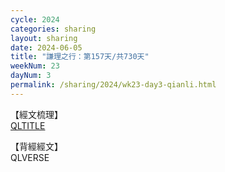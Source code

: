 ```yaml
---
cycle: 2024
categories: sharing
layout: sharing
date: 2024-06-05
title: "謙理之行：第157天/共730天"
weekNum: 23
dayNum: 3
permalink: /sharing/2024/wk23-day3-qianli.html
---
```

【經文梳理】  
[QLTITLE](QLLINK)

【背經經文】  
QLVERSE
